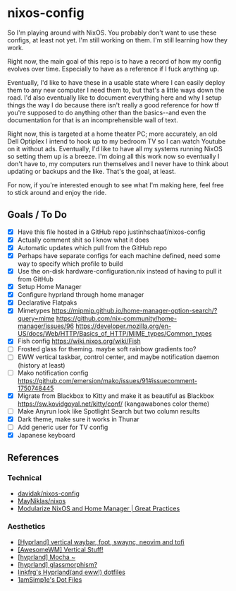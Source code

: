 # nixos-config

So I'm playing around with NixOS. You probably don't want to use these configs, at least not yet. I'm still working on them. I'm still learning how they work. 

Right now, the main goal of this repo is to have a record of how my config evolves over time. Especially to have as a reference if I fuck anything up.

Eventually, I'd like to have these in a usable state where I can easily deploy them to any new computer I need them to, but that's a little ways down the road. I'd also eventually like to document everything here and why I setup things the way I do because there isn't really a good reference for how tf you're supposed to do anything other than the basics--and even the documentation for that is an incomprehensible wall of text.

Right now, this is targeted at a home theater PC; more accurately, an old Dell Optiplex I intend to hook up to my bedroom TV so I can watch Youtube on it without ads. Eventually, I'd like to have all my systems running NixOS so setting them up is a breeze. I'm doing all this work now so eventually I don't have to, my computers run themselves and I never have to think about updating or backups and the like. That's the goal, at least.

For now, if you're interested enough to see what I'm making here, feel free to stick around and enjoy the ride.

## Goals / To Do

- [x] Have this file hosted in a GitHub repo justinhschaaf/nixos-config
- [x] Actually comment shit so I know what it does
- [x] Automatic updates which pull from the GitHub repo
- [x] Perhaps have separate configs for each machine defined, need some way to specify which profile to build
- [x] Use the on-disk hardware-configuration.nix instead of having to pull it from GitHub
- [x] Setup Home Manager
- [x] Configure hyprland through home manager
- [x] Declarative Flatpaks
- [x] Mimetypes https://mipmip.github.io/home-manager-option-search/?query=mime https://github.com/nix-community/home-manager/issues/96 https://developer.mozilla.org/en-US/docs/Web/HTTP/Basics_of_HTTP/MIME_types/Common_types
- [x] Fish config https://wiki.nixos.org/wiki/Fish
- [ ] Frosted glass for theming. maybe soft rainbow gradients too?
- [ ] EWW vertical taskbar, control center, and maybe notification daemon (history at least)
- [ ] Mako notification config https://github.com/emersion/mako/issues/91#issuecomment-1750748445
- [x] Migrate from Blackbox to Kitty and make it as beautiful as Blackbox https://sw.kovidgoyal.net/kitty/conf/ (kangawabones color theme)
- [ ] Make Anyrun look like Spotlight Search but two column results
- [x] Dark theme, make sure it works in Thunar
- [ ] Add generic user for TV config
- [x] Japanese keyboard

## References

### Technical

- [davidak/nixos-config](https://github.com/davidak/nixos-config/tree/master)
- [MayNiklas/nixos](https://github.com/MayNiklas/nixos)
- [Modularize NixOS and Home Manager | Great Practices](https://www.youtube.com/watch?v=vYc6IzKvAJQ)

### Aesthetics

- [[Hyprland] vertical waybar, foot, swaync, neovim and tofi](https://www.reddit.com/r/unixporn/comments/179kz17/hyprland_vertical_waybar_foot_swaync_neovim_and/)
- [[AwesomeWM] Vertical Stuff!](https://www.reddit.com/r/unixporn/comments/xzknn3/awesomewm_vertical_stuff/)
- [[hyprland] Mocha ~](https://www.reddit.com/r/unixporn/comments/zos11o/hyprland_mocha/)
- [[hyprland] glassmorphism?](https://www.reddit.com/r/unixporn/comments/ys4nfs/hyprland_glassmorphism/)
- [linkfrg's Hyprland(and eww!) dotfiles](https://github.com/linkfrg/dotfiles/tree/main)
- [1amSimp1e's Dot Files](https://github.com/1amSimp1e/dots)

